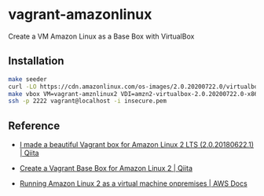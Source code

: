 # vagrant-amazonlinux

Create a VM Amazon Linux as a Base Box with VirtualBox

## Installation

```sh
make seeder
curl -LO https://cdn.amazonlinux.com/os-images/2.0.20200722.0/virtualbox/amzn2-virtualbox-2.0.20200722.0-x86_64.xfs.gpt.vdi
make vbox VM=vagrant-amznlinux2 VDI=amzn2-virtualbox-2.0.20200722.0-x86_64.xfs.gpt.vdi
ssh -p 2222 vagrant@localhost -i insecure.pem
```

## Reference

- [I made a beautiful Vagrant box for Amazon Linux 2 LTS (2.0.20180622.1) | Qiita](https://translate.google.co.jp/translate?hl=&sl=ja&tl=en&u=https%3A%2F%2Fqiita.com%2FShibuyaBizman%2Fitems%2Fdb503feb6be555dc32ac)

- [Create a Vagrant Base Box for Amazon Linux 2 | Qiita](https://translate.google.co.jp/translate?hl=&sl=ja&tl=en&u=https%3A%2F%2Fqiita.com%2Faibax%2Fitems%2F7fd9a874cb7e88f95488)

- [Running Amazon Linux 2 as a virtual machine onpremises | AWS Docs](https://docs.aws.amazon.com/AWSEC2/latest/UserGuide/amazon-linux-2-virtual-machine.html)
